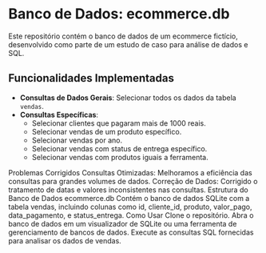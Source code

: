 # Banco de Dados: ecommerce.db

Este repositório contém o banco de dados de um ecommerce fictício, desenvolvido como parte de um estudo de caso para análise de dados e SQL.

## Funcionalidades Implementadas

- **Consultas de Dados Gerais**: Selecionar todos os dados da tabela `vendas`.
- **Consultas Específicas**:
  - Selecionar clientes que pagaram mais de 1000 reais.
  - Selecionar vendas de um produto específico.
  - Selecionar vendas por ano.
  - Selecionar vendas com status de entrega específico.
  - Selecionar vendas com produtos iguais a ferramenta.

Problemas Corrigidos
Consultas Otimizadas: Melhoramos a eficiência das consultas para grandes volumes de dados.
Correção de Dados: Corrigido o tratamento de datas e valores inconsistentes nas consultas.
Estrutura do Banco de Dados
ecommerce.db
Contém o banco de dados SQLite com a tabela vendas, incluindo colunas como id, cliente_id, produto, valor_pago, data_pagamento, e status_entrega.
Como Usar
Clone o repositório.
Abra o banco de dados em um visualizador de SQLite ou uma ferramenta de gerenciamento de bancos de dados.
Execute as consultas SQL fornecidas para analisar os dados de vendas.
